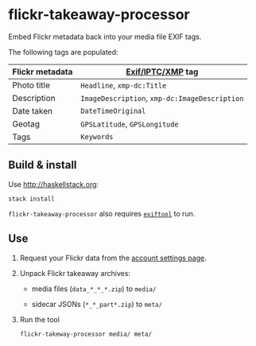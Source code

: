# flickr-takeaway-processor

Embed Flickr metadata back into your media file EXIF tags.

The following tags are populated:

| Flickr metadata | [Exif/IPTC/XMP][tags] tag                     |
|-----------------|-----------------------------------------------|
| Photo title     | `Headline`, `xmp-dc:Title`                    |
| Description     | `ImageDescription`, `xmp-dc:ImageDescription` |
| Date taken      | `DateTimeOriginal`                            |
| Geotag          | `GPSLatitude`, `GPSLongitude`                 |
| Tags            | `Keywords`                                    |

## Build & install

Use <http://haskellstack.org>:

```
stack install
```

`flickr-takeaway-processor` also requires [`exiftool`][exiftool] to
run.

## Use

1. Request your Flickr data from the [account settings
   page](https://www.flickr.com/account).

2. Unpack Flickr takeaway archives:

    - media files (`data_*_*_*.zip`) to `media/`

    - sidecar JSONs (`*_*_part*.zip`) to `meta/`

2. Run the tool

    ```
    flickr-takeway-processor media/ meta/
    ```

[exiftool]: https://sno.phy.queensu.ca/~phil/exiftool/
[tags]: https://sno.phy.queensu.ca/~phil/exiftool/TagNames/
